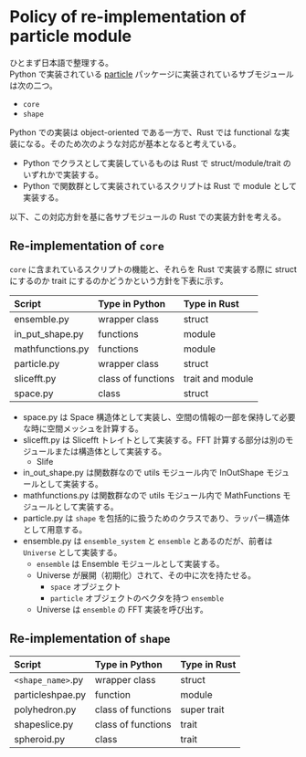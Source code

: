 # Policy of re-implementation of particle module
ひとまず日本語で整理する。   
Python で実装されている [particle](https://github.com/Surpris/particle) パッケージに実装されているサブモジュールは次の二つ。

* `core`
* `shape`

Python での実装は object-oriented である一方で、Rust では functional な実装になる。そのため次のような対応が基本となると考えている。

* Python でクラスとして実装しているものは Rust で struct/module/trait のいずれかで実装する。
* Python で関数群として実装されているスクリプトは Rust で module として実装する。

以下、この対応方針を基に各サブモジュールの Rust での実装方針を考える。

## Re-implementation of `core`
`core` に含まれているスクリプトの機能と、それらを Rust で実装する際に struct にするのか trait にするのかどうかという方針を下表に示す。

| Script           | Type in Python     | Type in Rust     |
| :--------------- | :----------------- | :--------------- |
| ensemble.py      | wrapper class      | struct           |
| in_put_shape.py  | functions          | module           |
| mathfunctions.py | functions          | module           |
| particle.py      | wrapper class      | struct           |
| slicefft.py      | class of functions | trait and module |
| space.py         | class              | struct           |

* space.py は Space 構造体として実装し、空間の情報の一部を保持して必要な時に空間メッシュを計算する。
* slicefft.py は Slicefft トレイトとして実装する。FFT 計算する部分は別のモジュールまたは構造体として実装する。
    * Slife
* in_out_shape.py は関数群なので utils モジュール内で InOutShape モジュールとして実装する。
* mathfunctions.py は関数群なので utils モジュール内で MathFunctions モジュールとして実装する。
* particle.py は `shape` を包括的に扱うためのクラスであり、ラッパー構造体として用意する。
* ensemble.py は `ensemble_system` と `ensemble` とあるのだが、前者は `Universe` として実装する。
    * `ensemble` は Ensemble モジュールとして実装する。
    * Universe が展開（初期化）されて、その中に次を持たせる。
        * `space` オブジェクト
        * `particle` オブジェクトのベクタを持つ `ensemble`
    * Universe は `ensemble` の FFT 実装を呼び出す。




## Re-implementation of `shape`
| Script            | Type in Python     | Type in Rust |
| :---------------- | :----------------- | :----------- |
| `<shape_name>`.py | wrapper class      | struct       |
| particleshpae.py  | function           | module       |
| polyhedron.py     | class of functions | super trait  |
| shapeslice.py     | class of functions | trait        |
| spheroid.py       | class              | trait        |
